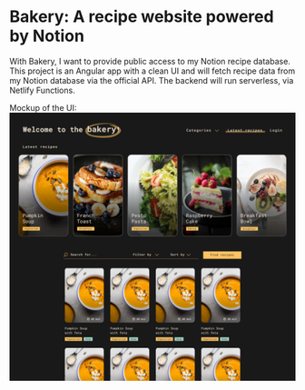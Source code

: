 # Bakery: A recipe website powered by Notion

With Bakery, I want to provide public access to my Notion recipe database. This project is an Angular app with a clean UI and will fetch recipe data from my Notion database via the official API. The backend will run serverless, via Netlify Functions.

Mockup of the UI:
![Desktop mockup of the Bakery App](https://raw.githubusercontent.com/mwestenthanner/bakery/main/public/desktop_dark.jpg)
